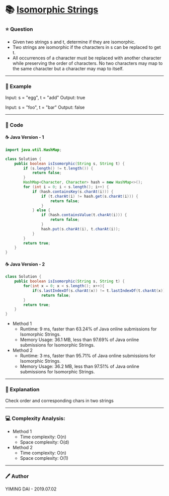 # :books: [Isomorphic Strings](https://leetcode.com/problems/isomorphic-strings/)

### :star: Question

- Given two strings s and t, determine if they are isomorphic.
- Two strings are isomorphic if the characters in s can be replaced to get t.
- All occurrences of a character must be replaced with another character while preserving the order of characters. No two characters may map to the same character but a character may map to itself.

--- 

### :car: Example

Input: s = "egg", t = "add"
Output: true

Input: s = "foo", t = "bar"
Output: false

---

### :hammer: Code

#### :coffee: Java Version - 1

```java
import java.util.HashMap;

class Solution {
    public boolean isIsomorphic(String s, String t) {
        if (s.length() != t.length()) {
            return false;
        }
        HashMap<Character, Character> hash = new HashMap<>();
        for (int i = 0; i < s.length(); i++) {
            if (hash.containsKey(s.charAt(i))) {
                if (t.charAt(i) != hash.get(s.charAt(i))) {
                    return false;
                }
            } else {
                if (hash.containsValue(t.charAt(i))) {
                    return false;
                }
                hash.put(s.charAt(i), t.charAt(i));
            }
        }
        return true;
    }
}
```

#### :coffee: Java Version - 2

```java
class Solution {
    public boolean isIsomorphic(String s, String t) {
        for(int x = 0; x < s.length(); x++){
            if(s.lastIndexOf(s.charAt(x)) != t.lastIndexOf(t.charAt(x)))
                return false;
        }
        return true;
    }
}
```

- Method 1
  - Runtime: 9 ms, faster than 63.24% of Java online submissions for Isomorphic Strings.
  - Memory Usage: 36.1 MB, less than 97.69% of Java online submissions for Isomorphic Strings.
- Method 2
  - Runtime: 3 ms, faster than 95.71% of Java online submissions for Isomorphic Strings.
  - Memory Usage: 36.2 MB, less than 97.51% of Java online submissions for Isomorphic Strings.

---

### :pencil: Explanation

Check order and corresponding chars in two strings

---

### :computer: Complexity Analysis:

- Method 1
  - Time complexity: O(n)
  - Space complexity: O(d)
- Method 2
  - Time complexity: O(n)
  - Space complexity: O(1)

---

### :pen: Author

YIMING DAI - 2019.07.02
